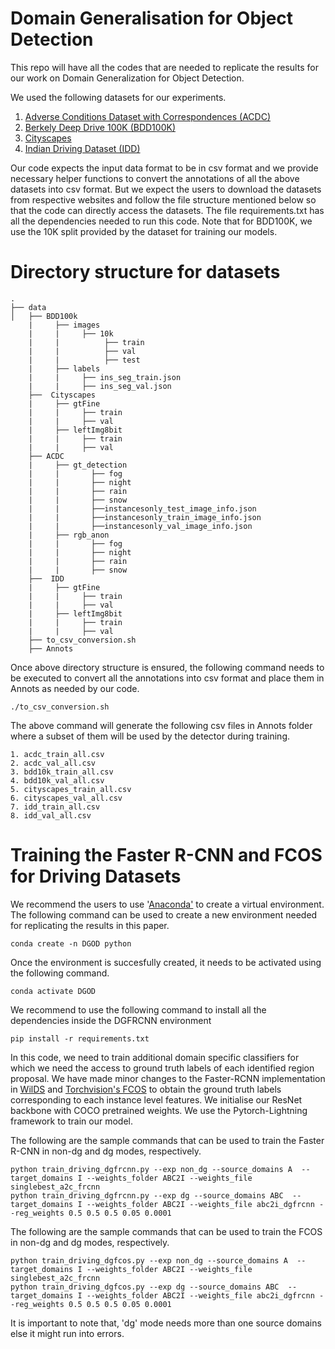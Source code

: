 # Domain Generalisation for Object Detection
This repo will have all the codes that are needed to replicate the results for our work on Domain Generalization for Object Detection.

We used the following datasets for our experiments. 

1. [Adverse Conditions Dataset with Correspondences (ACDC)](https://acdc.vision.ee.ethz.ch/download)
2. [Berkely Deep Drive 100K (BDD100K)](https://bdd-data.berkeley.edu/)
3. [Cityscapes](https://www.cityscapes-dataset.com/)
4. [Indian Driving Dataset (IDD)](https://idd.insaan.iiit.ac.in/)

Our code expects the input data format to be in csv format and we provide necessary helper functions to convert the annotations of all the above datasets into csv format. But we expect the users to download the datasets from respective websites and follow the file structure mentioned below so that the code can directly access the datasets. The file requirements.txt has all the dependencies needed to run this code. Note that for BDD100K, we use the 10K split provided by the dataset for training our models. 

# Directory structure for datasets

```
.
├── data
│   ├── BDD100k
    |     ├── images
    |     |     ├── 10k
    |     |          ├── train
    |     |          ├── val
    |     |          ├── test
    |     ├── labels
    |     |     ├── ins_seg_train.json
    |     |     ├── ins_seg_val.json
    ├──  Cityscapes
    |     ├── gtFine
    |     |     ├── train
    |     |     ├── val
    |     ├── leftImg8bit
    |     |     ├── train
    |     |     ├── val
    ├── ACDC
    |     ├── gt_detection
    |     |       ├── fog
    |     |       ├── night
    |     |       ├── rain
    |     |       ├── snow
    |     |       ├──instancesonly_test_image_info.json
    |     |       ├──instancesonly_train_image_info.json
    |     |       ├──instancesonly_val_image_info.json
    |     ├── rgb_anon
    |     |       ├── fog
    |     |       ├── night
    |     |       ├── rain
    |     |       ├── snow
    ├──  IDD
    |     ├── gtFine
    |     |     ├── train
    |     |     ├── val
    |     ├── leftImg8bit
    |     |     ├── train
    |     |     ├── val
    ├── to_csv_conversion.sh
    ├── Annots
```

Once above directory structure is ensured, the following command needs to be executed to convert all the annotations into csv format and place them in Annots as needed by our code. 

```
./to_csv_conversion.sh
```

The above command will generate the following csv files in Annots folder where a subset of them will be used by the detector during training. 

```
1. acdc_train_all.csv
2. acdc_val_all.csv
3. bdd10k_train_all.csv
4. bdd10k_val_all.csv
5. cityscapes_train_all.csv
6. cityscapes_val_all.csv
7. idd_train_all.csv
8. idd_val_all.csv
```


# Training the Faster R-CNN and FCOS for Driving Datasets

We recommend the users to use '[Anaconda'](https://docs.anaconda.com/anaconda/install/linux/) to create a virtual environment. The following command can be used to create a new environment needed for replicating the results in this paper. 
```
conda create -n DGOD python
```

Once the environment is succesfully created, it needs to be activated using the following command. 
```
conda activate DGOD
```

We recommend to use the following command to install all the dependencies inside the DGFRCNN environment
```
pip install -r requirements.txt
```

In this code, we need to train additional domain specific classifiers for which we need the access to ground truth labels of each identified region proposal. We have made minor changes to the Faster-RCNN implementation in [WilDS](https://github.com/p-lambda/wilds/tree/main/examples/models/detection) and [Torchvision's FCOS](https://github.com/pytorch/vision/blob/main/torchvision/models/detection/fcos.py)  to obtain the ground truth labels corresponding to each instance level features. We initialise our ResNet backbone with COCO pretrained weights. We use the Pytorch-Lightning framework to train our model. 

The following are the sample commands that can be used to train the Faster R-CNN in non-dg and dg modes, respectively. 
```
python train_driving_dgfrcnn.py --exp non_dg --source_domains A  --target_domains I --weights_folder ABC2I --weights_file singlebest_a2c_frcnn 
python train_driving_dgfrcnn.py --exp dg --source_domains ABC  --target_domains I --weights_folder ABC2I --weights_file abc2i_dgfrcnn --reg_weights 0.5 0.5 0.5 0.05 0.0001
```

The following are the sample commands that can be used to train the FCOS in non-dg and dg modes, respectively. 
```
python train_driving_dgfcos.py --exp non_dg --source_domains A  --target_domains I --weights_folder ABC2I --weights_file singlebest_a2c_frcnn 
python train_driving_dgfcos.py --exp dg --source_domains ABC  --target_domains I --weights_folder ABC2I --weights_file abc2i_dgfrcnn --reg_weights 0.5 0.5 0.5 0.05 0.0001
```

It is important to note that, 'dg' mode needs more than one source domains else it might run into errors. 





